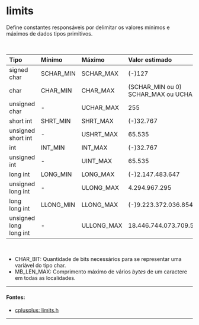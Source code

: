 # limits
Define constantes responsáveis por delimitar os valores mínimos e máximos de dados tipos primitivos.

<br>

| Tipo                   | Mínimo     | Máximo      | Valor **estimado**   |
| :--                    | :--        | :--         | :--                  |
| signed char            | SCHAR\_MIN | SCHAR\_MAX  | (-)127               |
| char                   | CHAR\_MIN  | CHAR\_MAX   | (SCHAR\_MIN ou 0)  SCHAR\_MAX ou UCHAR\_MAX |
| unsigned char          | -          | UCHAR\_MAX  | 255                  |
| short int              | SHRT\_MIN  | SHRT\_MAX   | (-)32.767            |
| unsigned short int     | -          | USHRT\_MAX  | 65.535                |
| int                    | INT\_MIN   | INT\_MAX    | (-)32.767            |
| unsigned int           | -          | UINT\_MAX   | 65.535                |
| long int               | LONG\_MIN  | LONG\_MAX   | (-)2.147.483.647     |
| unsigned long int      | -          | ULONG\_MAX  | 4.294.967.295           |
| long long int          | LLONG\_MIN | LLONG\_MAX  | (-)9.223.372.036.854.775.807 |
| unsigned long long int | -          | ULLONG\_MAX | 18.446.744.073.709.551.615 |

<br>

* CHAR\_BIT: Quantidade de bits necessários para se representar uma variável do tipo char.  
* MB\_LEN\_MAX: Comprimento máximo de vários *bytes* de um caractere em todas as localidades.  

<hr>

#### Fontes:
* [cplusplus: limits.h](https://cplusplus.com/reference/climits/ )

<hr>
